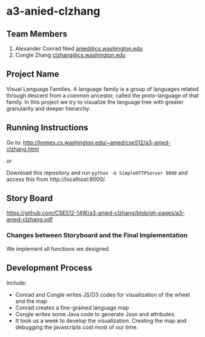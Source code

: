 a3-anied-clzhang
================


## Team Members

1. Alexander Conrad Nied anied@cs.washington.edu
2. Congle Zhang clzhang@cs.washington.edu

## Project Name

Visual Language Families. A language family is a group of languages related through descent from a common ancestor, called the proto-language of that family. In this project we try to visualize the language tree with greater granularity and deeper hierarchy. 

## Running Instructions

Go to: http://homes.cs.washington.edu/~anied/cse512/a3-anied-clzhang.html

_or_

Download this repository and run `python -m SimpleHTTPServer 9000` and access this from http://localhost:9000/.


## Story Board

https://github.com/CSE512-14W/a3-anied-clzhang/blob/gh-pages/a3-anied-clzhang.pdf



### Changes between Storyboard and the Final Implementation

We implement all functions we designed.


## Development Process

Include:
- Conrad and Congle writes JS/D3 codes for visualization of the wheel and the map
- Conrad creates a fine-grained language map
- Congle writes some Java code to generate Json and attributes.
- It took us a week to develop the visualization. Creating the map and debugging the javascripts cost most of our time.
